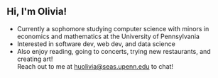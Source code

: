 ## Hi, I'm Olivia! 
- Currently a sophomore studying computer science with minors in economics and mathematics at the University of Pennsylvania
- Interested in software dev, web dev, and data science
- Also enjoy reading, going to concerts, trying new restaurants, and creating art!
<br>Reach out to me at huolivia@seas.upenn.edu to chat!

<!--
**olivianhu/olivianhu** is a ✨ _special_ ✨ repository because its `README.md` (this file) appears on your GitHub profile.

Here are some ideas to get you started:

- 🔭 I’m currently working on ...
- 🌱 I’m currently learning ...
- 👯 I’m looking to collaborate on ...
- 🤔 I’m looking for help with ...
- 💬 Ask me about ...
- 📫 How to reach me: ...
- 😄 Pronouns: ...
- ⚡ Fun fact: ...
-->
